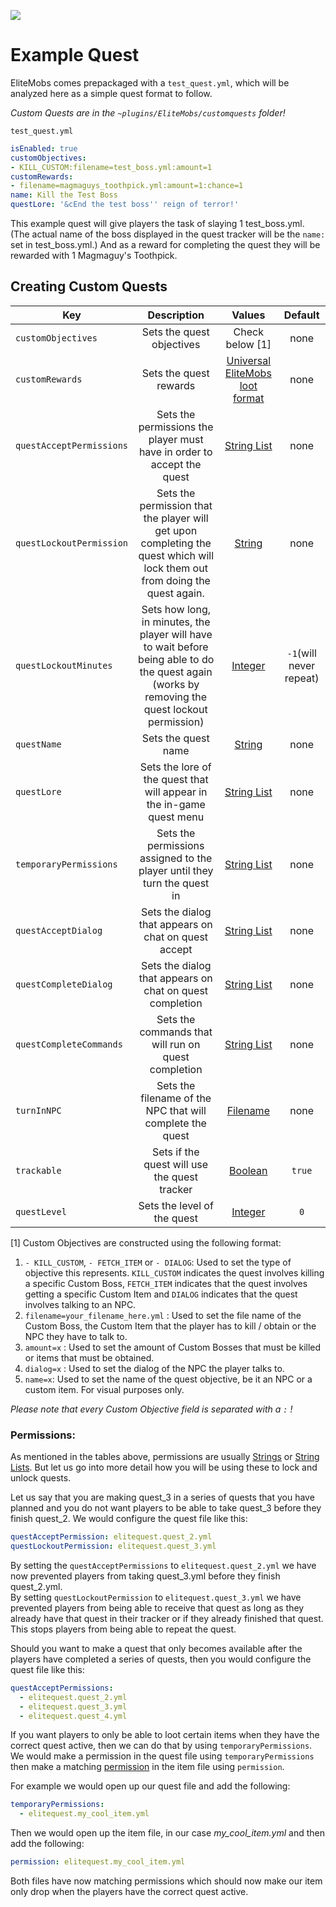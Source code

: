 [![](https://i.imgur.com/LPnSUkK.jpg)](https://magmaguy.com/webapp/webapp.html)

# Example Quest

EliteMobs comes prepackaged with a `test_quest.yml`, which will be analyzed here as a simple quest format to follow.

_Custom Quests are in the `~plugins/EliteMobs/customquests` folder!_

`test_quest.yml`

```yaml
isEnabled: true
customObjectives:
- KILL_CUSTOM:filename=test_boss.yml:amount=1
customRewards:
- filename=magmaguys_toothpick.yml:amount=1:chance=1
name: Kill the Test Boss
questLore: '&cEnd the test boss'' reign of terror!'
```
This example quest will give players the task of slaying 1 test_boss.yml. (The actual name of the boss displayed in the quest tracker will be the `name:` set in test_boss.yml.) And as a reward for completing the quest they will be rewarded with 1 Magmaguy's Toothpick.

## Creating Custom Quests

| Key | Description |                                     Values                                      | Default |
|-|:-:|:-------------------------------------------------------------------------------:|:-:|
| `customObjectives `| Sets the quest objectives |                                 Check below [1]                                 | none |
| `customRewards`| Sets the quest rewards | [Universal EliteMobs loot format]($language$elitemobs/elitemobs+loot_tables.md) | none |
| `questAcceptPermissions` | Sets the permissions the player must have in order to accept the quest |                           [String List](#string_list)                           | none |
| `questLockoutPermission` | Sets the permission that the player will get upon completing the quest which will lock them out from doing the quest again. |                                [String](#string)                                | none |
| `questLockoutMinutes` | Sets how long, in minutes, the player will have to wait before being able to do the quest again (works by removing the quest lockout permission)|                               [Integer](#integer)                               | `-1`(will never repeat) |
| `questName` | Sets the quest name |                                [String](#string)                                | none |
| `questLore` | Sets the lore of the quest that will appear in the in-game quest menu |                           [String List](#string_list)                           | none |
| `temporaryPermissions` | Sets the permissions assigned to the player until they turn the quest in |                           [String List](#string_list)                           | none |
| `questAcceptDialog` | Sets the dialog that appears on chat on quest accept |                           [String List](#string_list)                           | none |
| `questCompleteDialog` | Sets the dialog that appears on chat on quest completion |                           [String List](#string_list)                           | none |
| `questCompleteCommands` | Sets the commands that will run on quest completion |                           [String List](#string_list)                           | none |
| `turnInNPC` | Sets the filename of the NPC that will complete the quest |                              [Filename](#filename)                              | none |
| `trackable` | Sets if the quest will use the quest tracker |                               [Boolean](#boolean)                               | `true` |
| `questLevel` | Sets the level of the quest |                               [Integer](#integer)                               | `0` |

[1] Custom Objectives are constructed using the following format:

1.  `- KILL_CUSTOM`, `- FETCH_ITEM` or `- DIALOG`: Used to set the type of objective this represents. `KILL_CUSTOM` indicates the quest involves killing a specific Custom Boss, `FETCH_ITEM` indicates that the quest involves getting a specific Custom Item and `DIALOG` indicates that the quest involves talking to an NPC.
2.  `filename=your_filename_here.yml` : Used to set the file name of the Custom Boss, the Custom Item that the player has to kill / obtain or the NPC they have to talk to.
3.  `amount=x` : Used to set the amount of Custom Bosses that must be killed or items that must be obtained.
4. `dialog=x` : Used to set the dialog of the NPC the player talks to.
6. `name=x`: Used to set the name of the quest objective, be it an NPC or a custom item. For visual purposes only.

_Please note that every Custom Objective field is separated with a `:` !_

### Permissions:

As mentioned in the tables above, permissions are usually [Strings](#string) or [String Lists](#string_list). But let us go into more detail how you will be using these to lock and unlock quests. 

Let us say that you are making quest_3 in a series of quests that you have planned and you do not want players to be able to take quest_3 before they finish quest_2. We would configure the quest file like this:

```yml
questAcceptPermission: elitequest.quest_2.yml
questLockoutPermission: elitequest.quest_3.yml
```
By setting the `questAcceptPermissions` to `elitequest.quest_2.yml` we have now prevented players from taking quest_3.yml before they finish quest_2.yml. </br> By setting `questLockoutPermission` to `elitequest.quest_3.yml` we have prevented players from being able to receive that quest as long as they already have that quest in their tracker or if they already finished that quest. This stops players from being able to repeat the quest.

Should you want to make a quest that only becomes available after the players have completed a series of quests, then you would configure the quest file like this:

```yml
questAcceptPermissions: 
  - elitequest.quest_2.yml
  - elitequest.quest_3.yml
  - elitequest.quest_4.yml
```

If you want players to only be able to loot certain items when they have the correct quest active, then we can do that by using `temporaryPermissions`. We would make a permission in the quest file using `temporaryPermissions` then make a matching [permission]($language$/elitemobs/creating_items.md&section=permission%permission) in the item file using `permission`.

For example we would open up our quest file and add the following:

```yml
temporaryPermissions: 
  - elitequest.my_cool_item.yml
```
Then we would open up the item file, in our case *my_cool_item.yml* and then add the following:

```yml
permission: elitequest.my_cool_item.yml
```
Both files have now matching permissions which should now make our item only drop when the players have the correct quest active.